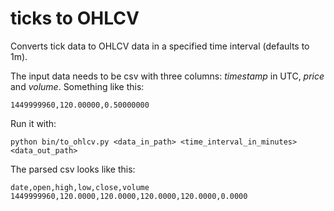 # ticks to OHLCV

Converts tick data to OHLCV data in a specified time interval (defaults to 1m).

The input data needs to be csv with three columns: *timestamp* in UTC, *price* and *volume*. Something like this:

```csv
1449999960,120.00000,0.50000000
```

Run it with:

```
python bin/to_ohlcv.py <data_in_path> <time_interval_in_minutes> <data_out_path>
```

The parsed csv looks like this:

```csv
date,open,high,low,close,volume
1449999960,120.0000,120.0000,120.0000,120.0000,0.0000
```
